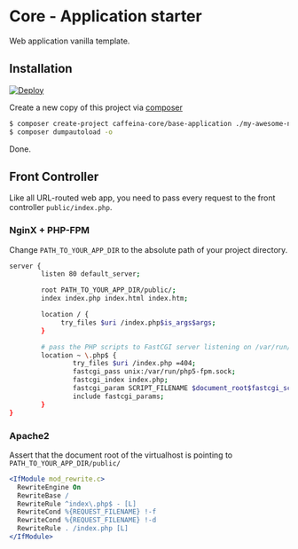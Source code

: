 Core - Application starter
================

Web application vanilla template.

## Installation

[![Deploy](https://www.herokucdn.com/deploy/button.png)](https://heroku.com/deploy?template=https://github.com/heroku/node-js-sample)

Create a new copy of this project via [composer](https://getcomposer.org/download/) 

```bash
$ composer create-project caffeina-core/base-application ./my-awesome-new-app
$ composer dumpautoload -o
```

Done.

## Front Controller

Like all URL-routed web app, you need to pass every request to the front controller `public/index.php`.

### NginX + PHP-FPM

Change `PATH_TO_YOUR_APP_DIR` to the absolute path of your project directory.

```bash
server {
        listen 80 default_server;

        root PATH_TO_YOUR_APP_DIR/public/;
        index index.php index.html index.htm;

        location / {
             try_files $uri /index.php$is_args$args;
        }

        # pass the PHP scripts to FastCGI server listening on /var/run/php5-fpm.sock
        location ~ \.php$ {
                try_files $uri /index.php =404;
                fastcgi_pass unix:/var/run/php5-fpm.sock;
                fastcgi_index index.php;
                fastcgi_param SCRIPT_FILENAME $document_root$fastcgi_script_name;
                include fastcgi_params;
        }
}
```

### Apache2

Assert that the document root of the virtualhost is pointing to `PATH_TO_YOUR_APP_DIR/public/`

```apache
<IfModule mod_rewrite.c>
  RewriteEngine On
  RewriteBase /
  RewriteRule ^index\.php$ - [L]
  RewriteCond %{REQUEST_FILENAME} !-f
  RewriteCond %{REQUEST_FILENAME} !-d
  RewriteRule . /index.php [L]
</IfModule>
```
